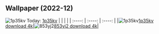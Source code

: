 ## Wallpaper (2022-12)
![1p35kv](https://w.wallhaven.cc/full/1p/wallhaven-1p35kv.png) Today: [1p35kv](https://th.wallhaven.cc/small/1p/1p35kv.jpg)
|      |      |      |
| :----: | :----: | :----: |
|![1p35kv](https://th.wallhaven.cc/small/1p/1p35kv.jpg)[1p35kv download 4k](https://wallhaven.cc/w/1p35kv)|![853yj2](https://th.wallhaven.cc/small/85/853yj2.jpg)[853yj2 download 4k](https://wallhaven.cc/w/853yj2)|